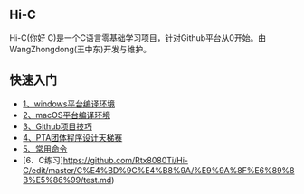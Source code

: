 ## Hi-C

Hi-C(你好 C)是一个C语言零基础学习项目，针对Github平台从0开始。由WangZhongdong(王中东)开发与维护。


## 快速入门

* [1、windows平台编译环境](https://github.com/Rtx8080Ti/Hi-C/blob/master/Read/1%E3%80%81windows%E5%B9%B3%E5%8F%B0%E7%BC%96%E8%AF%91%E7%8E%AF%E5%A2%83.md)
* [2、macOS平台编译环境](https://github.com/Rtx8080Ti/Hi-C/blob/master/Read/2%E3%80%81macOS%E5%B9%B3%E5%8F%B0%E7%BC%96%E8%AF%91%E7%8E%AF%E5%A2%83.md)
* [3、Github项目技巧](https://github.com/Rtx8080Ti/Hi-C/blob/master/Read/3%E3%80%81Github%E9%A1%B9%E7%9B%AE%E6%8A%80%E5%B7%A7.md)
* [4、PTA团体程序设计天梯赛](https://github.com/Rtx8080Ti/Hi-C/blob/master/Read/4.1%E3%80%81PTA.md)
* [5、常用命令](http:)
* [6、C练习]https://github.com/Rtx8080Ti/Hi-C/edit/master/C%E4%BD%9C%E4%B8%9A/%E9%9A%8F%E6%89%8B%E5%86%99/test.md)

